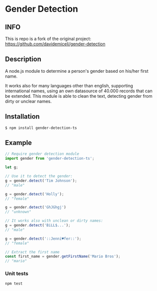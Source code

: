 # Gender Detection


## INFO
This is repo is a fork of the original project: https://github.com/davidemiceli/gender-detection

## Description
A node.js module to determine a person's gender based on his/her first name.  

It works also for many languages other than english, supporting international names, using an own datasource of 40.000 records that can be extended.
This module is able to clean the text, detecting gender from dirty or unclear names.

## Installation

    $ npm install gender-detection-ts

## Example
```javascript
// Require gender detection module
import gender from 'gender-detection-ts';

let g;

// Use it to detect the gender:
g = gender.detect('Tim Johnson');
// "male"

g = gender.detect('Holly');
// "female"

g = gender.detect('GhJGhgj')
// "unknown"

// It works also with unclean or dirty names:
g = gender.detect('BiLL$...');
// "male"

g = gender.detect('::Jenni♥fer::');
// "female"

// Extract the first name
const first_name = gender.getFirstName('Mario Bros');
// "mario"
```

### Unit tests
```shell
npm test
```
